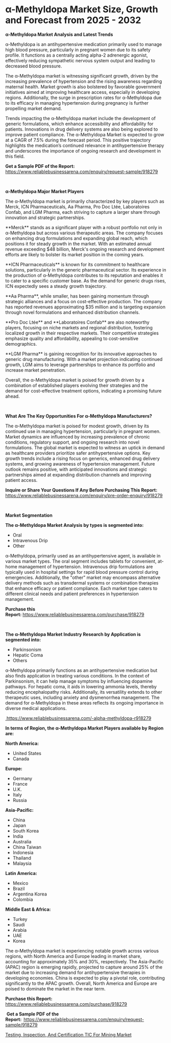<p><h1>α-Methyldopa Market Size, Growth and Forecast from 2025 - 2032</h1></p><p><strong>α-Methyldopa Market Analysis and Latest Trends</strong></p>
<p><p>α-Methyldopa is an antihypertensive medication primarily used to manage high blood pressure, particularly in pregnant women due to its safety profile. It functions as a centrally acting alpha-2 adrenergic agonist, effectively reducing sympathetic nervous system output and leading to decreased blood pressure.</p><p>The α-Methyldopa market is witnessing significant growth, driven by the increasing prevalence of hypertension and the rising awareness regarding maternal health. Market growth is also bolstered by favorable government initiatives aimed at improving healthcare access, especially in developing regions. Additionally, the surge in prescription rates for α-Methyldopa due to its efficacy in managing hypertension during pregnancy is further propelling market demand.</p><p>Trends impacting the α-Methyldopa market include the development of generic formulations, which enhance accessibility and affordability for patients. Innovations in drug delivery systems are also being explored to improve patient compliance. The α-Methyldopa Market is expected to grow at a CAGR of 7.5% during the forecast period. This positive trajectory highlights the medication’s continued relevance in antihypertensive therapy and underscores the importance of ongoing research and development in this field.</p></p>
<p><strong>Get a Sample PDF of the Report:&nbsp;</strong> <a href="https://www.reliablebusinessarena.com/enquiry/request-sample/918279?utm_campaign=2945&utm_medium=2&utm_source=Github&utm_content=ia&utm_term=21032025&utm_id=a-methyldopa">https://www.reliablebusinessarena.com/enquiry/request-sample/918279</a></p>
<p>&nbsp;</p>
<p><strong>α-Methyldopa Major Market Players</strong></p>
<p><p>The α-Methyldopa market is primarily characterized by key players such as Merck, ICN Pharmaceuticals, Aa Pharma, Pro Doc Ltée, Laboratoires Confab, and LGM Pharma, each striving to capture a larger share through innovation and strategic partnerships.</p><p>**Merck** stands as a significant player with a robust portfolio not only in α-Methyldopa but across various therapeutic areas. The company focuses on enhancing drug formulations and expanding global reach, which positions it for steady growth in the market. With an estimated annual revenue exceeding $48 billion, Merck's ongoing research and development efforts are likely to bolster its market position in the coming years.</p><p>**ICN Pharmaceuticals** is known for its commitment to healthcare solutions, particularly in the generic pharmaceutical sector. Its experience in the production of α-Methyldopa contributes to its reputation and enables it to cater to a specific customer base. As the demand for generic drugs rises, ICN expectedly sees a steady growth trajectory.</p><p>**Aa Pharma**, while smaller, has been gaining momentum through strategic alliances and a focus on cost-effective production. The company has reported revenues approximating $35 million and is targeting expansion through novel formulations and enhanced distribution channels.</p><p>**Pro Doc Ltée** and **Laboratoires Confab** are also noteworthy players, focusing on niche markets and regional distribution, fostering localized growth in their respective markets. Their competitive strategies emphasize quality and affordability, appealing to cost-sensitive demographics.</p><p>**LGM Pharma** is gaining recognition for its innovative approaches to generic drug manufacturing. With a market projection indicating continued growth, LGM aims to leverage partnerships to enhance its portfolio and increase market penetration.</p><p>Overall, the α-Methyldopa market is poised for growth driven by a combination of established players evolving their strategies and the demand for cost-effective treatment options, indicating a promising future ahead.</p></p>
<p>&nbsp;</p>
<p><strong>What Are The Key Opportunities For α-Methyldopa Manufacturers?</strong></p>
<p><p>The α-Methyldopa market is poised for modest growth, driven by its continued use in managing hypertension, particularly in pregnant women. Market dynamics are influenced by increasing prevalence of chronic conditions, regulatory support, and ongoing research into novel formulations. The global market is expected to witness an uptick in demand as healthcare providers prioritize safer antihypertensive options. Key growth trends include a rising focus on generics, enhanced drug delivery systems, and growing awareness of hypertension management. Future outlook remains positive, with anticipated innovations and strategic partnerships aimed at expanding distribution channels and improving patient access.</p></p>
<p><strong>Inquire or Share Your Questions If Any Before Purchasing This Report:</strong> <a href="https://www.reliablebusinessarena.com/enquiry/pre-order-enquiry/918279?utm_campaign=2945&utm_medium=2&utm_source=Github&utm_content=ia&utm_term=21032025&utm_id=a-methyldopa">https://www.reliablebusinessarena.com/enquiry/pre-order-enquiry/918279</a></p>
<p>&nbsp;</p>
<p><strong>Market Segmentation</strong></p>
<p><strong>The α-Methyldopa Market Analysis by types is segmented into:</strong></p>
<p><ul><li>Oral</li><li>Intravenous Drip</li><li>Other</li></ul></p>
<p><p>α-Methyldopa, primarily used as an antihypertensive agent, is available in various market types. The oral segment includes tablets for convenient, at-home management of hypertension. Intravenous drip formulations are typically used in hospital settings for rapid blood pressure control during emergencies. Additionally, the "other" market may encompass alternative delivery methods such as transdermal systems or combination therapies that enhance efficacy or patient compliance. Each market type caters to different clinical needs and patient preferences in hypertension management.</p></p>
<p><strong>Purchase this Report:&nbsp;</strong><a href="https://www.reliablebusinessarena.com/purchase/918279?utm_campaign=2945&utm_medium=2&utm_source=Github&utm_content=ia&utm_term=21032025&utm_id=a-methyldopa">https://www.reliablebusinessarena.com/purchase/918279</a></p>
<p>&nbsp;</p>
<p><strong>The α-Methyldopa Market Industry Research by Application is segmented into:</strong></p>
<p><ul><li>Parkinsonism</li><li>Hepatic Coma</li><li>Others</li></ul></p>
<p><p>α-Methyldopa primarily functions as an antihypertensive medication but also finds application in treating various conditions. In the context of Parkinsonism, it can help manage symptoms by influencing dopamine pathways. For hepatic coma, it aids in lowering ammonia levels, thereby reducing encephalopathy risks. Additionally, its versatility extends to other therapeutic uses, including anxiety and dysmenorrhea management. The demand for α-Methyldopa in these areas reflects its ongoing importance in diverse medical applications.</p></p>
<p><a href="https://www.reliablebusinessarena.com/-alpha-methyldopa-r918279?utm_campaign=2945&utm_medium=2&utm_source=Github&utm_content=ia&utm_term=21032025&utm_id=a-methyldopa">&nbsp;https://www.reliablebusinessarena.com/-alpha-methyldopa-r918279</a></p>
<p><strong>In terms of Region, the α-Methyldopa Market Players available by Region are:</strong></p>
<p>
    <p> <strong> North America: </strong>
        <ul>
            <li>United States</li>
            <li>Canada</li>
        </ul>
        </p> 
    <p> <strong> Europe: </strong>
        <ul>
            <li>Germany</li>
            <li>France</li>
            <li>U.K.</li>
            <li>Italy</li>
            <li>Russia</li>
        </ul>
        </p> 
    <p> <strong> Asia-Pacific: </strong>
        <ul>
            <li>China</li>
            <li>Japan</li>
            <li>South Korea</li>
            <li>India</li>
            <li>Australia</li>
            <li>China Taiwan</li>
            <li>Indonesia</li>
            <li>Thailand</li>
            <li>Malaysia</li>
        </ul>
        </p> 
    <p> <strong> Latin America: </strong>
        <ul>
            <li>Mexico</li>
            <li>Brazil</li>
            <li>Argentina Korea</li>
            <li>Colombia</li>
        </ul>
        </p> 
    <p> <strong> Middle East & Africa: </strong>
        <ul>
            <li>Turkey</li>
            <li>Saudi</li>
            <li>Arabia</li>
            <li>UAE</li>
            <li>Korea</li>
        </ul>
    </p>
    </p>
<p><p>The α-Methyldopa market is experiencing notable growth across various regions, with North America and Europe leading in market share, accounting for approximately 35% and 30%, respectively. The Asia-Pacific (APAC) region is emerging rapidly, projected to capture around 25% of the market due to increasing demand for antihypertensive therapies in developing economies. China is expected to play a pivotal role, contributing significantly to the APAC growth. Overall, North America and Europe are poised to dominate the market in the near term.</p></p>
<p><strong>Purchase this Report: </strong><a href="https://www.reliablebusinessarena.com/purchase/918279?utm_campaign=2945&utm_medium=2&utm_source=Github&utm_content=ia&utm_term=21032025&utm_id=a-methyldopa">https://www.reliablebusinessarena.com/purchase/918279</a></p>
<p>&nbsp;<strong>Get a Sample PDF of the Report:&nbsp;&nbsp;</strong><a href="https://www.reliablebusinessarena.com/enquiry/request-sample/918279?utm_campaign=2945&utm_medium=2&utm_source=Github&utm_content=ia&utm_term=21032025&utm_id=a-methyldopa">https://www.reliablebusinessarena.com/enquiry/request-sample/918279</a></p>
<p><strong></strong></p>
<p><p><a href="https://github.com/ternainglin/Market-Research-Report-List-1/blob/main/testing-inspection-and-certification-tic-for-mining-market.md?utm_campaign=2945&utm_medium=2&utm_source=Github&utm_content=ia&utm_term=21032025&utm_id=a-methyldopa">Testing, Inspection, And Certification TIC For Mining Market</a></p></p>